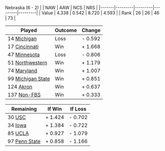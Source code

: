Nebraska (6 - 2)
|       |   NAW   |   AAW   |   NCS   |   NRS   |
|-------|---------|---------|---------|---------|
| Value |   4.338 |   0.542 |   8.720 |   4.593 |
| Rank  |      26 |      26 |      46 |      73 |

| Played                    | Outcome    |  Change  |
|---------------------------|------------|----------|
|  14 [Michigan              ](Michigan.md)| Loss       | -  0.592 |
|  17 [Cincinnati            ](Cincinnati.md)| Win        | +  1.668 |
|  47 [Minnesota             ](Minnesota.md)| Loss       | -  0.806 |
|  51 [Northwestern          ](Northwestern.md)| Win        | +  1.179 |
|  74 [Maryland              ](Maryland.md)| Win        | +  1.007 |
|  99 [Michigan State        ](MichiganState.md)| Win        | +  0.851 |
| 124 [Akron                 ](Akron.md)| Win        | +  0.637 |
| 137 [Non-FBS               ](NonFBS.md)| Win        | +  0.333 |

| Remaining                 |  If Win  |  If Loss |
|---------------------------|----------|----------|
|  30 [USC                   ](USC.md)| +  1.424 | -  0.702 |
|  34 [Iowa                  ](Iowa.md)| +  1.384 | -  0.722 |
|  85 [UCLA                  ](UCLA.md)| +  0.927 | -  1.079 |
|  97 [Penn State            ](PennState.md)| +  0.858 | -  1.166 |

